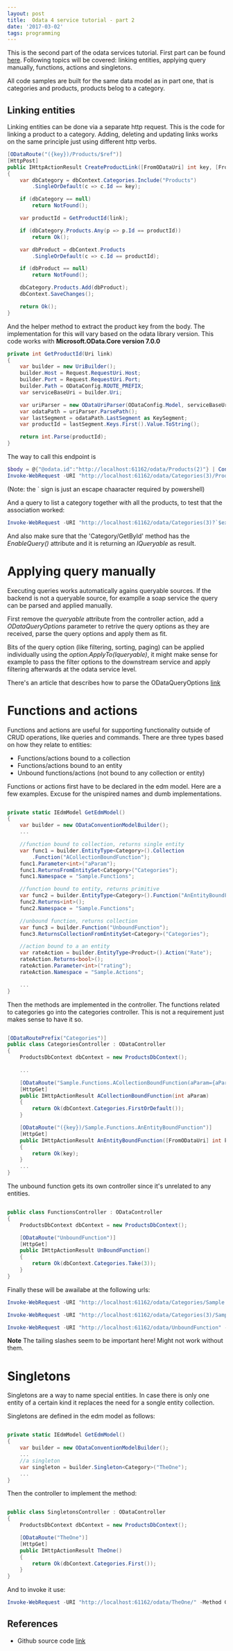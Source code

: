 ```yaml
---
layout: post
title:  Odata 4 service tutorial - part 2
date: '2017-03-02'
tags: programming
---
```



This is the second part of the odata services tutorial. First part can be found [here](http://adam-gligor.github.io/2017/01/29/Odata-4-services-introduction). Following topics will be covered: linking entities, applying query manually, functions, actions and singletons. 

All code samples are built for the same data model as in part one, that is categories and products, products belog to a category.


## Linking entities

Linking entities can be done via a separate http request. This is the code for linking a product to a category. Adding, deleting and updating links works on the same principle just using different http verbs.

```c#
[ODataRoute("({key})/Products/$ref")]
[HttpPost]
public IHttpActionResult CreateProductLink([FromODataUri] int key, [FromBody] Uri link)
{
    var dbCategory = dbContext.Categories.Include("Products")
        .SingleOrDefault(c => c.Id == key);

    if (dbCategory == null)
        return NotFound();

    var productId = GetProductId(link);

    if (dbCategory.Products.Any(p => p.Id == productId))
        return Ok();

    var dbProduct = dbContext.Products
        .SingleOrDefault(c => c.Id == productId);

    if (dbProduct == null)
        return NotFound();

    dbCategory.Products.Add(dbProduct);
    dbContext.SaveChanges();

    return Ok();
}
```

And the helper method to extract the product key from the body. The implementation for this will vary based on the odata library version. This code works with **Microsoft.OData.Core version 7.0.0**


```c#
private int GetProductId(Uri link)
{
    var builder = new UriBuilder();
    builder.Host = Request.RequestUri.Host;
    builder.Port = Request.RequestUri.Port;
    builder.Path = ODataConfig.ROUTE_PREFIX;
    var serviceBaseUri = builder.Uri;

    var uriParser = new ODataUriParser(ODataConfig.Model, serviceBaseUri, link);
    var odataPath = uriParser.ParsePath();
    var lastSegment = odataPath.LastSegment as KeySegment;
    var productId = lastSegment.Keys.First().Value.ToString();

    return int.Parse(productId);
}
```

The way to call this endpoint is 

```powershell
$body = @{"@odata.id":"http://localhost:61162/odata/Products(2)"} | ConvertTo-Json
Invoke-WebRequest -URI "http://localhost:61162/odata/Categories(3)/Products/`$ref" -Method Post -ContentType "application/json" -Body $body
```

(Note: the ` sign is just an escape chaaracter required by powershell)


And a query to list a category together with all the products, to test that the association worked:

```powershell
Invoke-WebRequest -URI "http://localhost:61162/odata/Categories(3)?`$expand=Products" -Method Get 
```

And also make sure that the 'Category/GetById' method has the *EnableQuery()* attribute and it is returning an *IQueryable* as result.


# Applying query manually 

Executing queries works automatically agains queryable sources. If the backend is not a queryable source, for examplle a soap service the query can be parsed and applied manually. 


First remove the *queryable* attribute from the controller action, add a *ODataQueryOptions<T>* parameter to retrive the query options as they are received, 
parse the query options and apply them as fit. 


Bits of the query option (like filtering, sorting, paging) can be applied individually using the *option.ApplyTo(Iqueryable)*, it might make sense for example to pass the filter options to the downstream service and apply filtering afterwards at the odata service level.

There's an article that describes how to parse the ODataQueryOptions [link](https://blogs.msdn.microsoft.com/alexj/2012/12/06/parsing-filter-and-orderby-using-the-odatauriparser/)


# Functions and actions 

Functions and actions are useful for supporting functionality outside of CRUD operations, like queries and commands. There are three types based on how they relate to entities: 

- Functions/actions bound to a collection
- Functions/actions bound to an entity
- Unbound functions/actions (not bound to any collection or entity)


Functions or actions first have to be declared in the edm model. Here are a few examples. Excuse for the unispired names and dumb implementations.

```c#

private static IEdmModel GetEdmModel()
{
    var builder = new ODataConventionModelBuilder();
    ...

    //function bound to collection, returns single entity 
    var func1 = builder.EntityType<Category>().Collection
        .Function("ACollectionBoundFunction");
    func1.Parameter<int>("aParam");
    func1.ReturnsFromEntitySet<Category>("Categories");
    func1.Namespace = "Sample.Functions";

    //function bound to entity, returns primitive
    var func2 = builder.EntityType<Category>().Function("AnEntityBoundFunction");
    func2.Returns<int>();
    func2.Namespace = "Sample.Functions";

    //unbound function, returns collection  
    var func3 = builder.Function("UnboundFunction");
    func3.ReturnsCollectionFromEntitySet<Category>("Categories");

    //action bound to a an entity
    var rateAction = builder.EntityType<Product>().Action("Rate");
    rateAction.Returns<bool>();
    rateAction.Parameter<int>("rating");
    rateAction.Namespace = "Sample.Actions";

    ...
}
```

Then the methods are implemented in the controller. The functions related to categories go into the categories controller. This is not a requirement just makes sense to have it so.

```c#

[ODataRoutePrefix("Categories")]
public class CategoriesController : ODataController
{
    ProductsDbContext dbContext = new ProductsDbContext();
    
    ...

    [ODataRoute("Sample.Functions.ACollectionBoundFunction(aParam={aParam})")]
    [HttpGet]
    public IHttpActionResult ACollectionBoundFunction(int aParam)
    {
        return Ok(dbContext.Categories.FirstOrDefault());
    }

    [ODataRoute("({key})/Sample.Functions.AnEntityBoundFunction")]
    [HttpGet]
    public IHttpActionResult AnEntityBoundFunction([FromODataUri] int key)
    {
        return Ok(key);
    }
    ...
} 

```
The unbound function gets its own controller since it's unrelated to any entities.

```c#

public class FunctionsController : ODataController
{
    ProductsDbContext dbContext = new ProductsDbContext();

    [ODataRoute("UnboundFunction")]
    [HttpGet]
    public IHttpActionResult UnBoundFunction()
    {
        return Ok(dbContext.Categories.Take(3));
    }
}
``` 

Finally these will be awailabe at the following urls: 


```powershell
Invoke-WebRequest -URI "http://localhost:61162/odata/Categories/Sample.Functions.ACollectionBoundFunction/" -Method Get 

Invoke-WebRequest -URI "http://localhost:61162/odata/Categories(3)/Sample.Functions.AnEntityBoundFunction/" -Method Get 

Invoke-WebRequest -URI "http://localhost:61162/odata/UnboundFunction" -Method Get 
```

**Note** The tailing slashes seem to be important here! Might not work without them.


# Singletons 


Singletons are a way to name special entities. In case there is only one entity of a certain kind it replaces the need for a songle entity collection.

Singletons are defined in the edm model as follows:  


```c#

private static IEdmModel GetEdmModel()
{
    var builder = new ODataConventionModelBuilder();
    ...
	//a singleton
    var singleton = builder.Singleton<Category>("TheOne");
    ...
}
```

Then the controller to implement the method: 

```c#

public class SingletonsController : ODataController
{
    ProductsDbContext dbContext = new ProductsDbContext();

    [ODataRoute("TheOne")]
    [HttpGet]
    public IHttpActionResult TheOne()
    {
        return Ok(dbContext.Categories.First());
    }
}
```

And to invoke it use:

```powershell
Invoke-WebRequest -URI "http://localhost:61162/odata/TheOne/" -Method Get 

```

## References

- Github source code [link](https://github.com/adam-gligor/archeology/tree/master/OdData4Sample-master/OdData4Sample-master)

